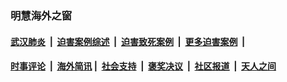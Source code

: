 
### 明慧海外之窗

####  [武汉肺炎](indexes/365.md?t=03172300) &nbsp;|&nbsp;  [迫害案例综述](indexes/328.md?t=03172300) &nbsp;|&nbsp; [迫害致死案例](indexes/277.md?t=03172300)  &nbsp;|&nbsp; [更多迫害案例](indexes/81.md?t=03172300)  &nbsp;|&nbsp; 
####  [时事评论](indexes/19.md?t=03172300) &nbsp;|&nbsp; [海外简讯](indexes/245.md?t=03172300)&nbsp;|&nbsp;  [社会支持](indexes/140.md?t=03172300) &nbsp;|&nbsp; [褒奖决议](indexes/282.md?t=03172300) &nbsp;|&nbsp; [社区报道](indexes/91.md?t=03172300)  &nbsp;|&nbsp; [天人之间](indexes/78.md?t=03172300) 

